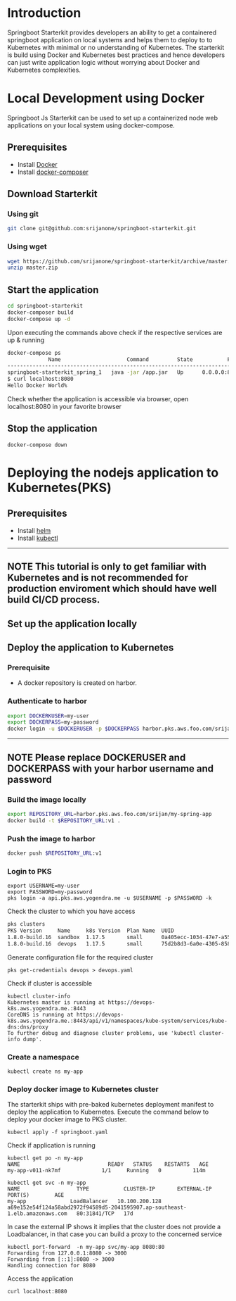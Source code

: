 # Introduction

Springboot Starterkit provides developers an ability to get a containered springboot application on local systems and helps them to deploy to to Kubernetes with minimal or no understanding of Kubernetes. The starterkit is build using Docker and Kubernetes best practices and hence developers can just write application logic without worrying about Docker and Kubernetes complexities.

# Local Development using Docker
Springboot Js Starterkit can be used to set up a containerized node web applications on your local system using docker-compose.

## Prerequisites  
* Install [Docker](https://docs.docker.com/get-docker/)
* Install [docker-composer](https://docs.docker.com/compose/install/)

## Download Starterkit

### Using git
```bash
git clone git@github.com:srijanone/springboot-starterkit.git
```

### Using wget
```bash
wget https://github.com/srijanone/springboot-starterkit/archive/master.zip
unzip master.zip
```

## Start the application
```bash
cd springboot-starterkit
docker-composer build
docker-compose up -d
```
Upon executing the commands above check if the respective services are up & running

```bash
docker-compose ps
             Name                     Command         State           Ports         
------------------------------------------------------------------------------------
springboot-starterkit_spring_1   java -jar /app.jar   Up      0.0.0.0:8080->8080/tcp
$ curl localhost:8080
Hello Docker World%                                               
```

Check whether the application is accessible via browser, open localhost:8080 in your favorite browser

## Stop the application
```
docker-compose down
```

# Deploying the nodejs application to Kubernetes(PKS)

## Prerequisites  
* Install [helm](https://helm.sh/docs/intro/install/)
* Install [kubectl](https://kubernetes.io/docs/tasks/tools/install-kubectl/)

----
**NOTE**
This tutorial is only to get familiar with Kubernetes and is not recommended for production enviroment which should have well build CI/CD process.
----

## Set up the application locally

## Deploy the application to Kubernetes

### Prerequisite
* A docker repository is created on harbor.

### Authenticate to harbor

```bash
export DOCKERKUSER=my-user
export DOCKERPASS=my-password
docker login -u $DOCKERUSER -p $DOCKERPASS harbor.pks.aws.foo.com/srijan/my-spring-app
```

----
**NOTE**
Please replace DOCKERUSER and DOCKERPASS with your harbor username and password
----

### Build the image locally

```bash
export REPOSITORY_URL=harbor.pks.aws.foo.com/srijan/my-spring-app
docker build -t $REPOSITORY_URL:v1 .
```

### Push the image to harbor
```bash
docker push $REPOSITORY_URL:v1
```

### Login to PKS
```
export USERNAME=my-user
export PASSWORD=my-password
pks login -a api.pks.aws.yogendra.me -u $USERNAME -p $PASSWORD -k
```
Check the cluster to which you have access
```bash
pks clusters
PKS Version     Name     k8s Version  Plan Name  UUID                                  Status     Action
1.8.0-build.16  sandbox  1.17.5       small      0a405ecc-1034-47e7-a550-10781a846a07  succeeded  UPGRADE
1.8.0-build.16  devops   1.17.5       small      75d2b8d3-6a0e-4305-8586-b18c7abc95b3  succeeded  UPGRADE
```

Generate configuration file for the required cluster
```
pks get-credentials devops > devops.yaml
```
Check if cluster is accessible
```
kubectl cluster-info
Kubernetes master is running at https://devops-k8s.aws.yogendra.me.:8443
CoreDNS is running at https://devops-k8s.aws.yogendra.me.:8443/api/v1/namespaces/kube-system/services/kube-dns:dns/proxy
To further debug and diagnose cluster problems, use 'kubectl cluster-info dump'.
```

### Create a namespace
```
kubectl create ns my-app
```

### Deploy docker image to Kubernetes cluster

The starterkit ships with pre-baked kubernetes deployment manifest to deploy the application to Kubernetes. Execute the command below to deploy your docker image to PKS cluster.
```
kubectl apply -f springboot.yaml
```

Check if application is running
```
kubectl get po -n my-app
NAME                            READY   STATUS    RESTARTS   AGE
my-app-v011-nk7mf             1/1     Running   0          114m
```
```
kubectl get svc -n my-app
NAME                  TYPE           CLUSTER-IP       EXTERNAL-IP                                                                    PORT(S)        AGE
my-app              LoadBalancer   10.100.200.128   a69e152e54f124a58abd2972f94589d5-2041595907.ap-southeast-1.elb.amazonaws.com   80:31841/TCP   17d
```

In case the external IP shows <PENDING> it implies that the cluster does not provide a Loadbalancer, in that case you can build a proxy to the concerned service

```
kubectl port-forward  -n my-app svc/my-app 8080:80
Forwarding from 127.0.0.1:8080 -> 3000
Forwarding from [::1]:8080 -> 3000
Handling connection for 8080
```

Access the application
```
curl localhost:8080
```
